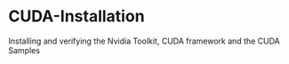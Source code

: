 # CUDA-Installation
Installing and verifying the Nvidia Toolkit, CUDA framework and the CUDA Samples 
